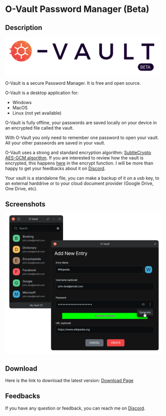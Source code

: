# O-Vault Password Manager (Beta)

## Description

<picture>
  <source media="(prefers-color-scheme: dark)" srcset="./web/public/o-vault-logo-dark.svg">
  <img  src="./web/public/o-vault-logo-light.svg">
</picture>

O-Vault is a secure Password Manager. It is free and open source. 

O-Vault is a desktop application for:

- Windows
- MacOS
- Linux (not yet available)

O-Vault is fully offline, your passwords are saved locally on your device in an encrypted file called the vault.

With O-Vault you only need to remember one password to open your vault. All your other passwords are saved in your vault.

O-Vault uses a strong and standard encryption algorithm: [SubtleCrypto AES-GCM algorithm](https://developer.mozilla.org/en-US/docs/Web/API/SubtleCrypto/encrypt#aes-gcm). If you are interested to review how the vault is encrypted, this happens [here](https://github.com/O-Vault/O-Vault/blob/main/lib/src/encryption.ts) in the encrypt function. I will be more than happy to get your feedbacks about it on [Discord](https://discord.gg/cgHW3gVsZq).

Your vault is a standalone file, you can make a backup of it on a usb key, to an external harddrive or to your cloud document provider (Google Drive, One Drive, etc).

## Screenshots

<img width="600px" src="./web/public/add.png">

## Download

Here is the link to download the latest version: [Download Page](../../releases/tag/nightly/)

## Feedbacks

If you have any question or feedback, you can reach me on [Discord](https://discord.gg/cgHW3gVsZq).





